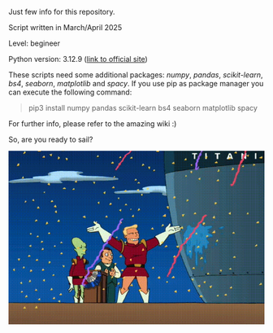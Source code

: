 Just few info for this repository.

Script written in March/April 2025

Level: begineer

Python version: 3.12.9 ([link to official site](https://www.python.org/downloads/release/python-3129/))

These scripts need some additional packages:
_numpy_, _pandas_, _scikit-learn_, _bs4_, _seaborn_, _matplotlib_ and _spacy_. If you use pip as package manager you can execute the following command: 
> pip3 install numpy pandas scikit-learn bs4 seaborn matplotlib spacy

For further info, please refer to the amazing wiki :)

So, are you ready to sail?

![inauguration](inauguration.png)